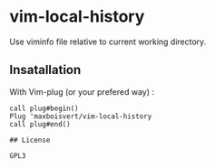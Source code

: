 # vim-local-history

Use viminfo file relative to current working directory.

## Insatallation
With Vim-plug (or your prefered way) :
```
call plug#begin()
Plug 'maxboisvert/vim-local-history
call plug#end()

## License

GPL3
